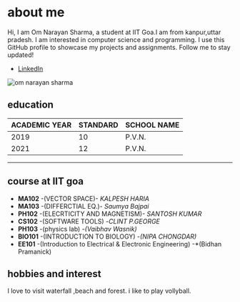 # about me

Hi, I am Om Narayan Sharma, a student at IIT Goa.I am from kanpur,uttar pradesh. I am interested in computer science and programming. I use this GitHub profile to showcase my projects and assignments. Follow me to stay updated!
- [LinkedIn](https://www.linkedin.com/in/om-narayan-sharma-172717253)

![om narayan sharma](https://github.com/omnarayansharma777/omsharma.github.io/raw/main/IMG20221218084348%20(1).jpg?raw=true)

## education
|ACADEMIC YEAR | STANDARD | SCHOOL NAME|
|--------------|----------|------------|
|   2019       |  10      | P.V.N.     |
|   2021       |  12      | P.V.N.     |


******

## course at IIT goa

- **MA102** -(VECTOR SPACE)- *KALPESH HARIA*
- **MA103** -(DIFFERCTIAL EQ.)- *Saumya Bajpai*
- **PH102** -(ELECRTICITY AND MAGNETISM)- *SANTOSH KUMAR*
- **CS102** -(SOFTWARE TOOLS) -*CLINT P.GEORGE*
- **PH103** -(physics lab) -*(Vaibhav Wasnik)*
- **BIO101** -(INTRODUCTION TO BIOLOGY) -*(NIPA CHONGDAR)*
- **EE101** -(Introduction to Electrical & Electronic Engineering) -*(Bidhan Pramanick)
## hobbies and interest


I love to visit waterfall ,beach and forest.
i like to play vollyball.
